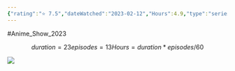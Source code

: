 ```yaml
---
{"rating":"⭐ 7.5","dateWatched":"2023-02-12","Hours":4.9,"type":"series","subType":"series","title":"Tokyo Revengers: Seiya Kessen-hen","englishTitle":"Tokyo Revengers: Christmas Showdown","year":2023,"dataSource":"MALAPI","url":"https://myanimelist.net/anime/50608/Tokyo_Revengers__Seiya_Kessen-hen","id":50608,"genres":["Action","Drama","Supernatural"],"studios":["LIDENFILMS"],"episodes":13,"duration":"23 min per ep","onlineRating":7.73,"actors":null,"image":"https://cdn.myanimelist.net/images/anime/1773/132313.jpg","released":true,"streamingServices":["Disney+","Hulu"],"airing":true,"airedFrom":"08/01/2023","airedTo":"01/01/1970","watched":false,"lastWatched":"","personalRating":0,"tags":["mediaDB/tv/series"],"dg-publish":true,"permalink":"/media-db/series/tokyo-revengers-seiya-kessen-hen-2023/","dgPassFrontmatter":true,"noteIcon":"1","created":"2023-11-14T21:08:36.185+05:30","updated":"2023-12-14T22:35:37.511+05:30"}
---
```


#Anime_Show_2023 
```math
duration = 23
episodes = 13
Hours = duration * episodes / 60
```
<img src="https://cdn.myanimelist.net/images/anime/1773/132313.jpg">